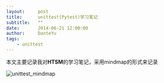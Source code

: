 ```yaml
---
layout:     post
title:      unittest(Pytest)学习笔记
subtitle:   ""
date:       2014-06-21 12:00:00
author:     DanteYu
tags:
    - unittest
---
```


本文主要记录我对**HTSM**的学习笔记，采用mindmap的形式来记录

![unittest_mindmap](https://github.com/DanteYu/DanteYu.github.io/blob/master/_posts/images/unittest.png?raw=true)
